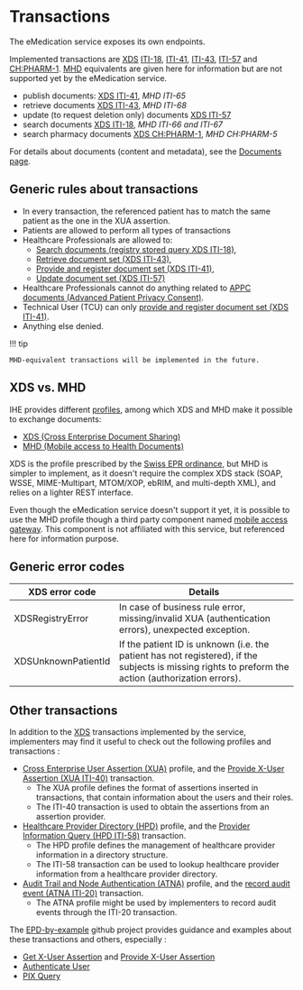 # Transactions

The eMedication service exposes its own endpoints.

Implemented transactions are [XDS](https://profiles.ihe.net/ITI/TF/Volume1/ch-10.html) [ITI-18](https://profiles.ihe.net/ITI/TF/Volume2/ITI-18.html), [ITI-41](https://profiles.ihe.net/ITI/TF/Volume2/ITI-41.html), [ITI-43](https://profiles.ihe.net/ITI/TF/Volume2/ITI-43.html), [ITI-57](https://profiles.ihe.net/ITI/TF/Volume2/ITI-57.html) and [CH:PHARM-1](chpharm1.md). [MHD](https://profiles.ihe.net/ITI/MHD/index.html) equivalents are given here for information but are not supported yet by the eMedication service.

* publish documents: [XDS ITI-41](iti41.md), _MHD ITI-65_
* retrieve documents [XDS ITI-43](iti43.md), _MHD ITI-68_
* update (to request deletion only) documents [XDS ITI-57](iti57.md)
* search documents [XDS ITI-18](iti18.md), _MHD ITI-66 and ITI-67_
* search pharmacy documents [XDS CH:PHARM-1](chpharm1.md), _MHD CH:PHARM-5_

For details about documents (content and metadata), see the [Documents page](documents.md).

## Generic rules about transactions
* In every transaction, the referenced patient has to match the same patient as the one in the XUA assertion.
* Patients are allowed to perform all types of transactions
* Healthcare Professionals are allowed to:
    * [Search documents (registry stored query XDS ITI-18)](iti18.md), 
    * [Retrieve document set (XDS ITI-43)](iti43.md), 
    * [Provide and register document set (XDS ITI-41)](iti41.md), 
    * [Update document set (XDS ITI-57)](iti57.md)
* Healthcare Professionals cannot do anything related to [APPC documents (Advanced Patient Privacy Consent)](https://www.ihe.net/uploadedFiles/Documents/ITI/IHE_ITI_Suppl_APPC.pdf).
* Technical User (TCU)  can only [provide and register document set (XDS ITI-41)](iti41.md).
* Anything else denied.

!!! tip

    MHD-equivalent transactions will be implemented in the future.

## XDS vs. MHD
IHE provides different [profiles](https://profiles.ihe.net/ITI/TF/Volume1/index.html), among which XDS and MHD make it possible to exchange documents:

* [XDS (Cross Enterprise Document Sharing)](https://profiles.ihe.net/ITI/TF/Volume1/ch-10.html)
* [MHD (Mobile access to Health Documents)](https://profiles.ihe.net/ITI/MHD/index.html)

XDS is the profile prescribed by the [Swiss EPR ordinance](https://www.fedlex.admin.ch/eli/cc/2017/205/fr), but MHD is simpler to implement, as it doesn't require the complex XDS stack (SOAP, WSSE, MIME-Multipart, MTOM/XOP, ebRIM, and multi-depth XML), and relies on a lighter REST interface.

Even though the eMedication service doesn't support it yet, it is possible to use the MHD profile though a third party component named [mobile access gateway](https://www.mobileaccessgateway.ch/). This component is not affiliated with this service, but referenced here for information purpose.


## Generic error codes

| XDS error code      | Details                                                                                                                                             |
|---------------------|-----------------------------------------------------------------------------------------------------------------------------------------------------|
| XDSRegistryError    | In case of business rule error, missing/invalid XUA (authentication errors), unexpected exception.                                                  |
| XDSUnknownPatientId | If the patient ID is unknown (i.e. the patient has not registered), if the subjects is missing rights to preform the action (authorization errors). |

## Other transactions
In addition to the [XDS](https://profiles.ihe.net/ITI/TF/Volume1/ch-10.html) transactions implemented by the service, implementers may find it useful to check out the following profiles and transactions :
* [Cross Enterprise User Assertion (XUA)](https://profiles.ihe.net/ITI/TF/Volume1/ch-13.html) profile, and the [Provide X-User Assertion (XUA ITI-40)](https://profiles.ihe.net/ITI/TF/Volume2/ITI-40.html#3.40) transaction.
    * The XUA profile defines the format of assertions inserted in transactions, that contain information about the users and their roles.
    * The ITI-40 transaction is used to obtain the assertions from an assertion provider.
* [Healthcare Provider Directory (HPD)](https://www.ihe.net/uploadedFiles/Documents/ITI/IHE_ITI_Suppl_HPD.pdf) profile, and the [Provider Information Query (HPD ITI-58)](https://profiles.ihe.net/ITI/TF/Volume2/ITI-58.html) transaction.
    * The HPD profile defines the management of healthcare provider information in a directory structure.
    * The ITI-58 transaction can be used to lookup healthcare provider information from a healthcare provider directory.
* [Audit Trail and Node Authentication (ATNA)](https://profiles.ihe.net/ITI/TF/Volume1/ch-9.html) profile, and the [record audit event (ATNA ITI-20)](https://profiles.ihe.net/ITI/TF/Volume2/ITI-20.html#3.20) transaction.
    * The ATNA profile might be used by implementers to record audit events through the ITI-20 transaction.

The [EPD-by-example](https://github.com/ehealthsuisse/EPD-by-example/) github project provides guidance and examples about these transactions and others, especially :
* [Get X-User Assertion](https://github.com/ehealthsuisse/EPD-by-example/blob/main/files/GetXAssertion.md) and [Provide X-User Assertion](https://github.com/ehealthsuisse/EPD-by-example/blob/main/files/ProvideXAssertion.md)
* [Authenticate User](https://github.com/ehealthsuisse/EPD-by-example/blob/main/files/AuthenticateUser.md)
* [PIX Query](https://github.com/ehealthsuisse/EPD-by-example/blob/main/files/PIXQuery.md)